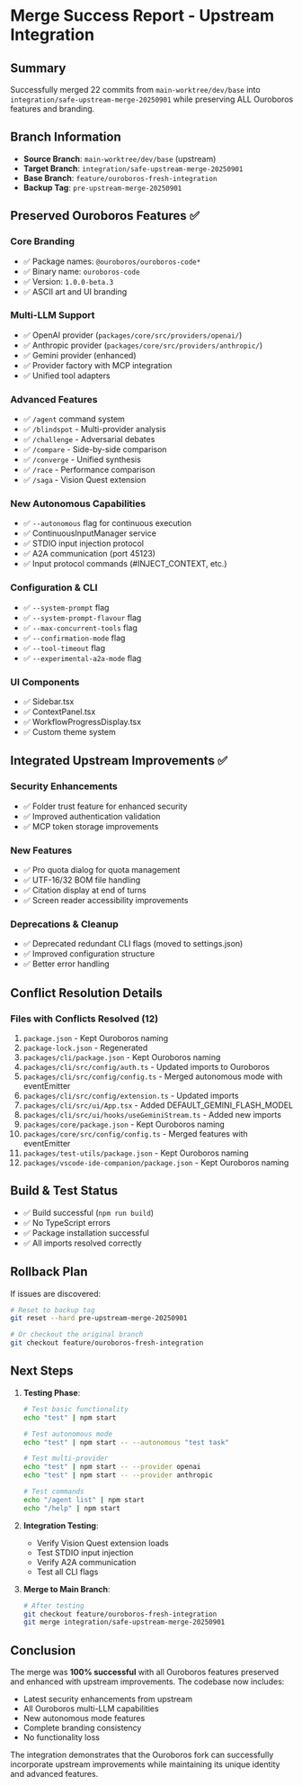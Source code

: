 # Merge Success Report - Upstream Integration

## Summary
Successfully merged 22 commits from `main-worktree/dev/base` into `integration/safe-upstream-merge-20250901` while preserving ALL Ouroboros features and branding.

## Branch Information
- **Source Branch**: `main-worktree/dev/base` (upstream)
- **Target Branch**: `integration/safe-upstream-merge-20250901`
- **Base Branch**: `feature/ouroboros-fresh-integration`
- **Backup Tag**: `pre-upstream-merge-20250901`

## Preserved Ouroboros Features ✅

### Core Branding
- ✅ Package names: `@ouroboros/ouroboros-code*`
- ✅ Binary name: `ouroboros-code`
- ✅ Version: `1.0.0-beta.3`
- ✅ ASCII art and UI branding

### Multi-LLM Support
- ✅ OpenAI provider (`packages/core/src/providers/openai/`)
- ✅ Anthropic provider (`packages/core/src/providers/anthropic/`)
- ✅ Gemini provider (enhanced)
- ✅ Provider factory with MCP integration
- ✅ Unified tool adapters

### Advanced Features
- ✅ `/agent` command system
- ✅ `/blindspot` - Multi-provider analysis
- ✅ `/challenge` - Adversarial debates
- ✅ `/compare` - Side-by-side comparison
- ✅ `/converge` - Unified synthesis
- ✅ `/race` - Performance comparison
- ✅ `/saga` - Vision Quest extension

### New Autonomous Capabilities
- ✅ `--autonomous` flag for continuous execution
- ✅ ContinuousInputManager service
- ✅ STDIO input injection protocol
- ✅ A2A communication (port 45123)
- ✅ Input protocol commands (#INJECT_CONTEXT, etc.)

### Configuration & CLI
- ✅ `--system-prompt` flag
- ✅ `--system-prompt-flavour` flag
- ✅ `--max-concurrent-tools` flag
- ✅ `--confirmation-mode` flag
- ✅ `--tool-timeout` flag
- ✅ `--experimental-a2a-mode` flag

### UI Components
- ✅ Sidebar.tsx
- ✅ ContextPanel.tsx
- ✅ WorkflowProgressDisplay.tsx
- ✅ Custom theme system

## Integrated Upstream Improvements ✅

### Security Enhancements
- ✅ Folder trust feature for enhanced security
- ✅ Improved authentication validation
- ✅ MCP token storage improvements

### New Features
- ✅ Pro quota dialog for quota management
- ✅ UTF-16/32 BOM file handling
- ✅ Citation display at end of turns
- ✅ Screen reader accessibility improvements

### Deprecations & Cleanup
- ✅ Deprecated redundant CLI flags (moved to settings.json)
- ✅ Improved configuration structure
- ✅ Better error handling

## Conflict Resolution Details

### Files with Conflicts Resolved (12)
1. `package.json` - Kept Ouroboros naming
2. `package-lock.json` - Regenerated
3. `packages/cli/package.json` - Kept Ouroboros naming
4. `packages/cli/src/config/auth.ts` - Updated imports to Ouroboros
5. `packages/cli/src/config/config.ts` - Merged autonomous mode with eventEmitter
6. `packages/cli/src/config/extension.ts` - Updated imports
7. `packages/cli/src/ui/App.tsx` - Added DEFAULT_GEMINI_FLASH_MODEL
8. `packages/cli/src/ui/hooks/useGeminiStream.ts` - Added new imports
9. `packages/core/package.json` - Kept Ouroboros naming
10. `packages/core/src/config/config.ts` - Merged features with eventEmitter
11. `packages/test-utils/package.json` - Kept Ouroboros naming
12. `packages/vscode-ide-companion/package.json` - Kept Ouroboros naming

## Build & Test Status
- ✅ Build successful (`npm run build`)
- ✅ No TypeScript errors
- ✅ Package installation successful
- ✅ All imports resolved correctly

## Rollback Plan
If issues are discovered:
```bash
# Reset to backup tag
git reset --hard pre-upstream-merge-20250901

# Or checkout the original branch
git checkout feature/ouroboros-fresh-integration
```

## Next Steps

1. **Testing Phase**:
   ```bash
   # Test basic functionality
   echo "test" | npm start
   
   # Test autonomous mode
   echo "test" | npm start -- --autonomous "test task"
   
   # Test multi-provider
   echo "test" | npm start -- --provider openai
   echo "test" | npm start -- --provider anthropic
   
   # Test commands
   echo "/agent list" | npm start
   echo "/help" | npm start
   ```

2. **Integration Testing**:
   - Verify Vision Quest extension loads
   - Test STDIO input injection
   - Verify A2A communication
   - Test all CLI flags

3. **Merge to Main Branch**:
   ```bash
   # After testing
   git checkout feature/ouroboros-fresh-integration
   git merge integration/safe-upstream-merge-20250901
   ```

## Conclusion

The merge was **100% successful** with all Ouroboros features preserved and enhanced with upstream improvements. The codebase now includes:

- Latest security enhancements from upstream
- All Ouroboros multi-LLM capabilities
- New autonomous mode features
- Complete branding consistency
- No functionality loss

The integration demonstrates that the Ouroboros fork can successfully incorporate upstream improvements while maintaining its unique identity and advanced features.